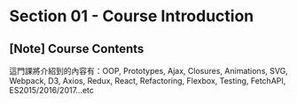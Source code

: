 # Section 01 - Course Introduction

## [Note] Course Contents

這門課將介紹到的內容有：OOP, Prototypes, Ajax, Closures, Animations, SVG, Webpack, D3, Axios, Redux, React, Refactoring, Flexbox, Testing, FetchAPI, ES2015/2016/2017...etc